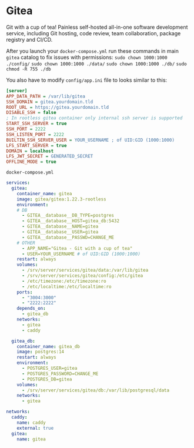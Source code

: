 # Gitea
Git with a cup of tea! Painless self-hosted all-in-one software development service, including Git hosting, code review, team collaboration, package registry and CI/CD.

After you launch your ``docker-compose.yml`` run these commands in main ``gitea`` catalog to fix issues with permissions:
``sudo chown 1000:1000 ./config/``
``sudo chown 1000:1000 ./data/``
``sudo chown 1000:1000 ./db/``
``sudo chmod -R 755 ./db ``

You also have to modify ``config/app.ini`` file to looks similar to this:
```ini
[server]
APP_DATA_PATH = /var/lib/gitea                                                                                          PROTOCOL PROTOCOL = http
SSH_DOMAIN = gitea.yourdomain.tld
ROOT_URL = https://gitea.yourdomain.tld
DISABLE_SSH = false
; In rootless gitea container only internal ssh server is supported
START_SSH_SERVER = true
SSH_PORT = 2222
SSH_LISTEN_PORT = 2222
BUILTIN_SSH_SERVER_USER = YOUR_USERNAME ; of UID:GID (1000:1000)
LFS_START_SERVER = true
DOMAIN = localhost
LFS_JWT_SECRET = GENERATED_SECRET
OFFLINE_MODE = true 
```

``docker-compose.yml``
```yaml
services:
  gitea:
    container_name: gitea
    image: gitea/gitea:1.22.3-rootless
    environment:
    # DB
      - GITEA__database__DB_TYPE=postgres
      - GITEA__database__HOST=gitea_db:5432
      - GITEA__database__NAME=gitea
      - GITEA__database__USER=gitea
      - GITEA__database__PASSWD=CHANGE_ME
    # OTHER
      - APP_NAME="Gitea - Git with a cup of tea" 
      - USER=YOUR_USERNAME # of UID:GID (1000:1000)
    restart: always
    volumes:
      - /srv/server/services/gitea/data:/var/lib/gitea
      - /srv/server/services/gitea/config:/etc/gitea
      - /etc/timezone:/etc/timezone:ro
      - /etc/localtime:/etc/localtime:ro
    ports:
      - "3004:3000"
      - "2222:2222"
    depends_on:
      - gitea_db
    networks:
      - gitea
      - caddy

  gitea_db:
    container_name: gitea_db
    image: postgres:14
    restart: always
    environment:
      - POSTGRES_USER=gitea
      - POSTGRES_PASSWORD=CHANGE_ME
      - POSTGRES_DB=gitea
    volumes:
      - /srv/server/services/gitea/db:/var/lib/postgresql/data
    networks:
      - gitea

networks:
  caddy:
    name: caddy
    external: true
  gitea:
    name: gitea
```